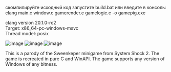 

скомпилируйте исходный код
запустите build.bat или введите в консоль:
clang main.c window.c gamerender.c gamelogic.c -o gamepig.exe


clang version 20.1.0-rc2              
Target: x86_64-pc-windows-msvc        
Thread model: posix                   

![image](https://github.com/user-attachments/assets/20145be0-6e9f-4641-bd0f-110d163058bc)    ![image](https://github.com/user-attachments/assets/f79d255f-39aa-4e1d-ab82-ddf595900609)   ![image](https://github.com/user-attachments/assets/1bfc896f-f050-4dce-97ea-c4ef39213136)





This is a parody of the Sweenkeper minigame from System Shock 2. The game is recreated in pure C and WinAPI. The game supports any version of Windows of any bitness.
